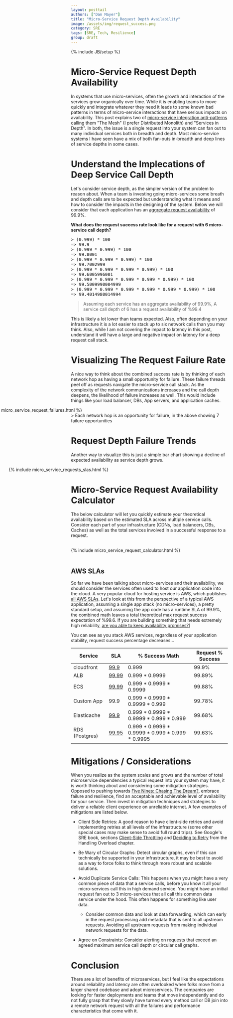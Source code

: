 ```yaml
---
layout: posttail
authors: ["Dan Mayer"]
title: "Micro-Service Request Depth Availability"
image: /assets/img/request_success.png
category: SRE
tags: [SRE, Tech, Resilience]
group: draft
---
```


{% include JB/setup %}

# Micro-Service Request Depth Availability

In systems that use micro-services, often the growth and interaction of the services grow organically over time. While it is enabling teams to move quickly and integrate whatever they need it leads to some known bad patterns in terms of micro-service interactions that have serious impacts on availability. This post explains two of [micro-service integration anti-patterns](https://akfpartners.com/growth-blog/microservices-for-breadth-libraries-for-depth) calling them "The Mesh" (I prefer Distributed Monolith) and "Services in Depth". In both, the issue is a single request into your system can fan out to many individual services both in breadth and depth. Most micro-service systems I have seen have a mix of both fan-outs in-breadth and deep lines of service depths in some cases.

# Understand the Implecations of Deep Service Call Depth

Let's consider service depth, as the simpler version of the problem to reason about. When a team is investing going micro-services some breath and depth calls are to be expected but understanding what it means and how to consider the impacts in the designing of the system. Below we will consider that each application has an [aggregate request availability](https://sre.google/sre-book/embracing-risk/) of 99.9%.

__What does the request success rate look like for a request with 6 micro-service call depth?__

<pre>
> (0.999) * 100
=> 99.9
> (0.999 * 0.999) * 100
=> 99.8001
> (0.999 * 0.999 * 0.999) * 100
=> 99.7002999
> (0.999 * 0.999 * 0.999 * 0.999) * 100
=> 99.6005996001
> (0.999 * 0.999 * 0.999 * 0.999 * 0.999) * 100
=> 99.5009990004999
> (0.999 * 0.999 * 0.999 * 0.999 * 0.999 * 0.999) * 100
=> 99.4014980014994
</pre>

> Assuming each service has an aggregate availability of 99.9%, A service call depth of 6 has a request availability of %99.4

This is likely a lot lower than teams expected. Also, often depending on your infrastructure it is a lot easier to stack up to six network calls than you may think. Also, while I am not covering the impact to latency in this post, understand it will have a large and negative impact on latency for a deep request call stack.

# Visualizing The Request Failure Rate

A nice way to think about the combined success rate is by thinking of each network hop as having a small opportunity for failure. These failure threads peel off as requests navigate the micro-service call stack. As the complexity of the network communications increases and the call depth deepens, the likelihood of failure increases as well. This would include things like your load balancer, DBs, App servers, and application caches.

<div style="margin-left: -300px">
{% include micro_service_request_failures.html %}
</div>
> Each network hop is an opportunity for failure, in the above showing 7 failure opportunities 

# Request Depth Failure Trends

Another way to visualize this is just a simple bar chart showing a decline of expected availability as service depth grows.

<div style="margin-left: -200px">
{% include micro_service_requests_slas.html %}
</div>

# Micro-Service Request Availability Calculator

The below calculator will let you quickly estimate your theoretical availability based on the estimated SLA across multiple service calls. Consider each part of your infrastructure (CDNs, load balancers, DBs, Caches) as well as the total services involved in a successful response to a request.

<br/>
<div>
{% include micro_service_request_calculator.html %}
</div>
<br/>


## AWS SLAs

So far we have been talking about micro-services and their availability, we should consider the services often used to host our application code into the cloud. A very popular cloud for hosting service is AWS, which publishes [all AWS SLAs](https://aws.amazon.com/legal/service-level-agreements/?aws-sla-cards.sort-by=item.additionalFields.serviceNameLower&aws-sla-cards.sort-order=asc&awsf.tech-category-filter=*all). Let's look at this from the perspective of a typical AWS application, assuming a single app stack (no micro-services), a pretty standard setup, and assuming the app code has a runtime SLA of 99.9%, the combined math leaves a total theoretical max request success expectation of %99.6. If you are building something that needs extremely high reliability, [are you able to keep availability promises?](https://cloudonaut.io/aws-sla-are-you-able-to-keep-your-availability-promise/)]

You can see as you stack AWS services, regardless of your application stability, request success percentage decreases... 

| Service       | SLA                                                      | % Success Math                                  | Request % Success |
| -----------   | ----------------------------------------------           | -----------------------                         | ----------------- |
| cloudfront    | [99.9](https://aws.amazon.com/cloudfront/sla/)           | 0.999                                           | 99.9%             |
| ALB           | [99.99](https://aws.amazon.com/elasticloadbalancing/sla/)| 0.999 * 0.9999                                  | 99.89%            |
| ECS           | [99.99](https://aws.amazon.com/compute/sla/)             | 0.999 * 0.9999 * 0.9999                         | 99.88%            |
| Custom App    | 99.9                                                     | 0.999 * 0.9999 * 0.9999 * 0.999                 | 99.78%            |
| Elasticache   | [99.9](https://aws.amazon.com/elasticache/sla/)          | 0.999 * 0.9999 * 0.9999 * 0.999 * 0.999         | 99.68%            |
| RDS (Postgres)| [99.95](https://aws.amazon.com/rds/sla/)                 | 0.999 * 0.9999 * 0.9999 * 0.999 * 0.999 * 0.9995| 99.63%            |


# Mitigations / Considerations

When you realize as the system scales and grows and the number of total microservice dependencies a typical request into your system may have, it is worth thinking about and considering some mitigation strategies. Opposed to pushing towards [Five Nines: Chasing The Dream?](https://www.continuitycentral.com/feature0267.htm), embrace failure and resilience, find an acceptable and achievable level of availability for your service. Then invest in mitigation techniques and strategies to deliver a reliable client experience on unreliable internet. A few examples of mitigations are listed below.

* Client Side Retries: A good reason to have client-side retries and avoid implementing retries at all levels of the infrastructure (some other special cases may make sense to avoid full round trips). See Google's SRE book, sections [Client-Side Throttling](https://sre.google/sre-book/handling-overload/) and [Deciding to Retry](https://sre.google/sre-book/handling-overload/) from the Handling Overload chapter.

* Be Wary of Circular Graphs: Detect circular graphs, even if this can technically be supported in your infrastructure, it may be best to avoid as a way to force folks to think through more robust and scalable solutions.

* Avoid Duplicate Service Calls: This happens when you might have a very common piece of data that a service calls, before you know it all your micro-services call this in high demand service. You might have an initial request fan out to 3 micro-services that all call this common data service under the hood. This often happens for something like user data.
  * Consider common data and look at data forwarding, which can early in the request processing add metadata that is sent to all upstream requests. Avoiding all upstream requests from making individual network requests for the data.

* Agree on Constraints: Consider alerting on requests that exceed an agreed maximum service call depth or circular call graphs.

# Conclusion

There are a lot of benefits of microservices, but I feel like the expectations around reliability and latency are often overlooked when folks move from a larger shared codebase and adopt microservices. The companies are looking for faster deployments and teams that move independently and do not fully grasp that they slowly have turned every method call or DB join into a remote network request with all the failures and performance characteristics that come with it.
